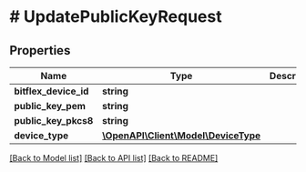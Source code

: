 # # UpdatePublicKeyRequest

## Properties

Name | Type | Description | Notes
------------ | ------------- | ------------- | -------------
**bitflex_device_id** | **string** |  | [optional]
**public_key_pem** | **string** |  | [optional]
**public_key_pkcs8** | **string** |  | [optional]
**device_type** | [**\OpenAPI\Client\Model\DeviceType**](DeviceType.md) |  | [optional]

[[Back to Model list]](../../README.md#models) [[Back to API list]](../../README.md#endpoints) [[Back to README]](../../README.md)
